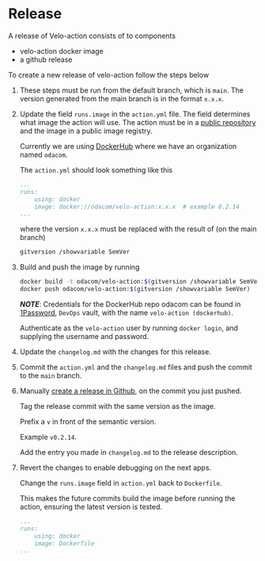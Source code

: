 # Release

A release of Velo-action consists of to components

- velo-action docker image
- a github release

To create a new release of velo-action follow the steps below

1. These steps must be run from the default branch, which is `main`.
   The version generated from the main branch is in the format `x.x.x`.

2. Update the field `runs.image` in the `action.yml` file.
   The field determines what image the action will use.
   The action must be in a [public repository](https://github.com/github/roadmap/issues/74) and the image in a public image registry.

   Currently we are using [DockerHub](https://hub.docker.com/repository/docker/odacom/velo-action) where we have an organization named `odacom`.

   The `action.yml` should look something like this

    ```yaml
    ...
    runs:
        using: docker
        image: docker://odacom/velo-action:x.x.x  # example 0.2.14
    ...
    ```

    where the version `x.x.x` must be replaced with the result of (on the main branch)

    ```bash
    gitversion /showvariable SemVer
    ```

3. Build and push the image by running

    ```bash
    docker build -t odacom/velo-action:$(gitversion /showvariable SemVer) .
    docker push odacom/velo-action:$(gitversion /showvariable SemVer)
    ```

    ***NOTE***: Credentials for the DockerHub repo odacom can be found in [1Password](https://tienda.1password.com/signin), `DevOps` vault, with the name `velo-action (dockerhub)`.

    Authenticate as the `velo-action` user by running `docker login`, and supplying the username and password.

4. Update the `changelog.md` with the changes for this release.

5. Commit the `action.yml` and the `changelog.md` files and push the commit to the `main` branch.

6. Manually [create a release in Github](https://github.com/kolonialno/velo-action/releases), on the commit you just pushed.

   Tag the release commit with the same version as the image.

   Prefix a `v` in front of the semantic version.

   Example `v0.2.14`.

   Add the entry you made in `changelog.md` to the release description.

7. Revert the changes to enable debugging on the next apps.

   Change the `runs.image` field in `action.yml` back to `Dockerfile`.

   This makes the future commits build the image before running the action, ensuring the latest version is tested.

    ```yaml
    ...
    runs:
        using: docker
        image: Dockerfile
    ...
    ```
